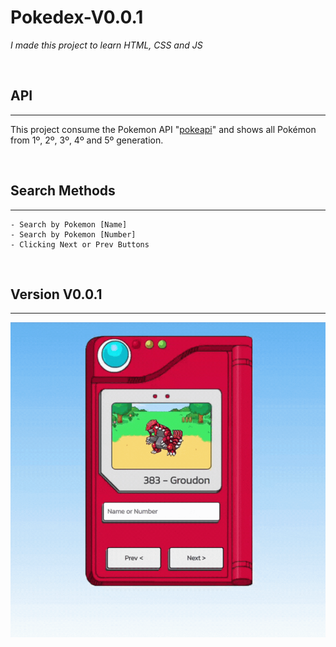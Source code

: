# Pokedex-V0.0.1

*I made this project to learn HTML, CSS and JS*

</br>

## API

---

 This project consume the Pokemon API "[pokeapi](https://pokeapi.co/docs/v2)" and shows all Pokémon from 1º, 2º, 3º, 4º and 5º generation.

</br>

## Search Methods

---

    - Search by Pokemon [Name]
    - Search by Pokemon [Number]
    - Clicking Next or Prev Buttons

</br>

## Version V0.0.1

---

<img src="./Images/using.gif" alt="Using the project .gif"  width="750" />